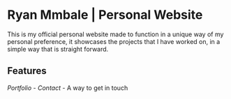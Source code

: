 # Ryan Mmbale | Personal Website

This is my official personal website made to function in a
unique way of my personal preference, it showcases the projects that
I have worked on, in a simple way that is straight forward.

## Features

_Portfolio_ -
_Contact_ - A way to get in touch
